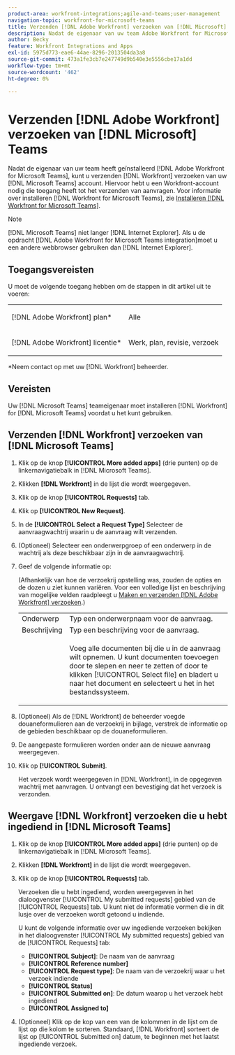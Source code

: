 ```yaml
---
product-area: workfront-integrations;agile-and-teams;user-management
navigation-topic: workfront-for-microsoft-teams
title: Verzenden [!DNL Adobe Workfront] verzoeken van [!DNL Microsoft] Teams
description: Nadat de eigenaar van uw team Adobe Workfront for Microsoft Teams heeft geïnstalleerd, kunt u Workfront-aanvragen indienen via uw Microsoft Teams-account. Hiervoor hebt u een Workfront-account nodig die toegang heeft tot het verzenden van aanvragen. Zie Workfront for Microsoft Teams installeren voor informatie over het installeren van Workfront for Microsoft Teams.
author: Becky
feature: Workfront Integrations and Apps
exl-id: 5975d773-eae6-44ae-8296-2013504da3a8
source-git-commit: 473a1fe3cb7e247749d9b540e3e5556cbe17a1dd
workflow-type: tm+mt
source-wordcount: '462'
ht-degree: 0%

---
```


# Verzenden [!DNL Adobe Workfront] verzoeken van [!DNL Microsoft] Teams

Nadat de eigenaar van uw team heeft geïnstalleerd [!DNL Adobe Workfront for Microsoft Teams], kunt u verzenden [!DNL Workfront] verzoeken van uw [!DNL Microsoft Teams] account. Hiervoor hebt u een Workfront-account nodig die toegang heeft tot het verzenden van aanvragen. Voor informatie over installeren [!DNL Workfront for Microsoft Teams], zie [Installeren [!DNL Workfront for Microsoft Teams]](../../workfront-integrations-and-apps/using-workfront-with-microsoft-teams/install-workfront-ms-teams.md).

>[!NOTE]
>
>[!DNL Microsoft Teams] niet langer [!DNL Internet Explorer]. Als u de opdracht [!DNL Adobe Workfront for Microsoft Teams integration]moet u een andere webbrowser gebruiken dan [!DNL Internet Explorer].


## Toegangsvereisten

U moet de volgende toegang hebben om de stappen in dit artikel uit te voeren:

<table style="table-layout:auto"> 
 <col> 
 <col> 
 <tbody> 
  <tr> 
   <td role="rowheader">[!DNL Adobe Workfront] plan*</td> 
   <td> <p>Alle</p> </td> 
  </tr> 
  <tr> 
   <td role="rowheader">[!DNL Adobe Workfront] licentie*</td> 
   <td> <p>Werk, plan, revisie, verzoek</p> </td> 
  </tr> 
 </tbody> 
</table>

&#42;Neem contact op met uw [!DNL Workfront] beheerder.

## Vereisten

Uw [!DNL Microsoft Teams] teameigenaar moet installeren [!DNL Workfront] for [!DNL Microsoft Teams] voordat u het kunt gebruiken.

## Verzenden [!DNL Workfront] verzoeken van [!DNL Microsoft Teams]

1. Klik op de knop **[!UICONTROL More added apps]** (drie punten) op de linkernavigatiebalk in [!DNL Microsoft Teams].

1. Klikken **[!DNL Workfront]** in de lijst die wordt weergegeven.
1. Klik op de knop **[!UICONTROL Requests]** tab.
1. Klik op **[!UICONTROL New Request]**.
1. In de **[!UICONTROL Select a Request Type]** Selecteer de aanvraagwachtrij waarin u de aanvraag wilt verzenden.
1. (Optioneel) Selecteer een onderwerpgroep of een onderwerp in de wachtrij als deze beschikbaar zijn in de aanvraagwachtrij.
1. Geef de volgende informatie op:

   (Afhankelijk van hoe de verzoekrij opstelling was, zouden de opties en de dozen u ziet kunnen variëren. Voor een volledige lijst en beschrijving van mogelijke velden raadpleegt u [Maken en verzenden [!DNL Adobe Workfront] verzoeken](../../manage-work/requests/create-requests/create-submit-requests.md).)

   <table style="table-layout:auto"> 
    <col> 
    <col> 
    <tbody> 
     <tr> 
      <td role="rowheader">Onderwerp</td> 
      <td>Typ een onderwerpnaam voor de aanvraag.</td> 
     </tr> 
     <tr> 
      <td role="rowheader">Beschrijving</td> 
      <td>Typ een beschrijving voor de aanvraag.</td> 
     </tr> 
     <tr> 
      <td role="rowheader"> </td> 
      <td> <p>Voeg alle documenten bij die u in de aanvraag wilt opnemen. U kunt documenten toevoegen door te slepen en neer te zetten of door te klikken [!UICONTROL Select file] en bladert u naar het document en selecteert u het in het bestandssysteem.</p> </td> 
     </tr> 
    </tbody> 
   </table>

1. (Optioneel) Als de [!DNL Workfront] de beheerder voegde douaneformulieren aan de verzoekrij in bijlage, verstrek de informatie op de gebieden beschikbaar op de douaneformulieren.
1. De aangepaste formulieren worden onder aan de nieuwe aanvraag weergegeven.
1. Klik op **[!UICONTROL Submit]**.

   Het verzoek wordt weergegeven in [!DNL Workfront], in de opgegeven wachtrij met aanvragen. U ontvangt een bevestiging dat het verzoek is verzonden.

## Weergave [!DNL Workfront] verzoeken die u hebt ingediend in [!DNL Microsoft Teams]

1. Klik op de knop **[!UICONTROL More added apps]** (drie punten) op de linkernavigatiebalk in [!DNL Microsoft Teams].

1. Klikken **[!DNL Workfront]** in de lijst die wordt weergegeven.
1. Klik op de knop **[!UICONTROL Requests]** tab.

   Verzoeken die u hebt ingediend, worden weergegeven in het dialoogvenster [!UICONTROL My submitted requests] gebied van de [!UICONTROL Requests] tab. U kunt niet de informatie vormen die in dit lusje over de verzoeken wordt getoond u indiende.

   U kunt de volgende informatie over uw ingediende verzoeken bekijken in het dialoogvenster [!UICONTROL My submitted requests] gebied van de [!UICONTROL Requests] tab:

   * **[!UICONTROL Subject]**: De naam van de aanvraag
   * **[!UICONTROL Reference number]**
   * **[!UICONTROL Request type]**: De naam van de verzoekrij waar u het verzoek indiende
   * **[!UICONTROL Status]**
   * **[!UICONTROL Submitted on]**: De datum waarop u het verzoek hebt ingediend
   * **[!UICONTROL Assigned to]**

1. (Optioneel) Klik op de kop van een van de kolommen in de lijst om de lijst op die kolom te sorteren. Standaard, [!DNL Workfront] sorteert de lijst op [!UICONTROL Submitted on] datum, te beginnen met het laatst ingediende verzoek.
